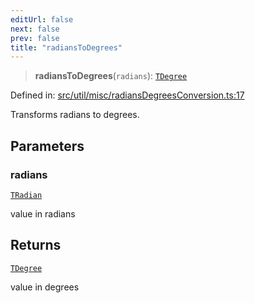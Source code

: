 ```yaml
---
editUrl: false
next: false
prev: false
title: "radiansToDegrees"
---
```


> **radiansToDegrees**(`radians`): [`TDegree`](/api/type-aliases/tdegree/)

Defined in: [src/util/misc/radiansDegreesConversion.ts:17](https://github.com/fabricjs/fabric.js/blob/b4f67b1cfd353d0e2763b168e07bce6b67895452/src/util/misc/radiansDegreesConversion.ts#L17)

Transforms radians to degrees.

## Parameters

### radians

[`TRadian`](/api/type-aliases/tradian/)

value in radians

## Returns

[`TDegree`](/api/type-aliases/tdegree/)

value in degrees
